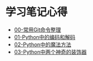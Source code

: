 # 学习笔记心得  

* [00-常用Git命令整理](https://github.com/chenjiandongx/learning-notes/blob/master/00-%E5%B8%B8%E7%94%A8Git%E5%91%BD%E4%BB%A4%E6%95%B4%E7%90%86.md)  
* [01-Python中的编码和解码](https://github.com/chenjiandongx/learning-notes/blob/master/01-Python%E4%B8%AD%E7%9A%84%E7%BC%96%E7%A0%81%E5%92%8C%E8%A7%A3%E7%A0%81.md)  
* [02-Python中的魔法方法](https://github.com/chenjiandongx/learning-notes/blob/master/02-Python%E4%B8%AD%E7%9A%84%E9%AD%94%E6%B3%95%E6%96%B9%E6%B3%95.md)  
* [03-Python中两个神奇的装饰器](https://github.com/chenjiandongx/learning-notes/blob/master/03-Python%E4%B8%AD%E4%B8%A4%E4%B8%AA%E7%A5%9E%E5%A5%87%E7%9A%84%E8%A3%85%E9%A5%B0%E5%99%A8.md)
